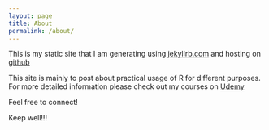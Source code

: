 ```yaml
---
layout: page
title: About
permalink: /about/
---
```


This is my static site that I am generating using [jekyllrb.com](https://jekyllrb.com/) and hosting on [github](https://github.com/)

This site is mainly to post about practical usage of R for different purposes. For more detailed information please check out my courses on [Udemy](https://www.udemy.com/user/vladimirz/)

Feel free to connect!

Keep well!!!

